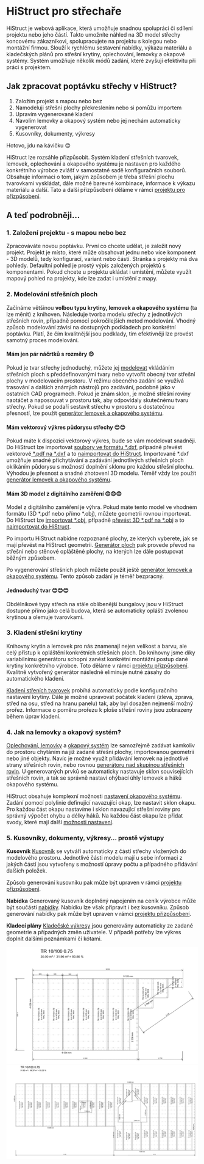 
# HiStruct pro střechaře

HiStruct je webová aplikace, která umožňuje snadnou spolupráci či sdílení projektu nebo jeho částí. Takto umožníte náhled na 3D model střechy koncovému zákazníkovi, spolupracujete na projektu s kolegou nebo montážní firmou.
Slouží k rychlému sestavení nabídky, výkazu materiálu a kladečských plánů pro střešní krytiny, oplechování, lemovky a okapové systémy. Systém umožňuje několik módů zadání, které zvyšují efektivitu při práci s projektem.

## Jak zpracovat poptávku střechy v HiStruct?

1. Založím projekt s mapou nebo bez
1. Namodeluji střešní plochy překreslením nebo si pomůžu importem
1. Upravím vygenerované kladení
1. Navolím lemovky a okapový systém nebo jej nechám automaticky vygenerovat
1. Kusovníky, dokumenty, výkresy


Hotovo, jdu na kávičku 😊

HiStruct lze rozsáhle přizpůsobit. Systém kladení střešních tvarovek, lemovek, oplechování a okapového systému je nastaven pro každého konkrétního výrobce zvlášť v samostatné sadě konfiguračních souborů. Obsahuje informaci o tom, jakým způsobem je třeba střešní plochu tvarovkami vyskládat, dále možné barevné kombinace, informace k výkazu materiálu a další. Tato a další přizpůsobení děláme v rámci [projektu pro přizpůsobení](customisationProject.md).

## A teď podrobněji...

### 1. Založení projektu - s mapou nebo bez

Zpracováváte novou poptávku. První co chcete udělat, je založit nový projekt. Projekt je místo, které může obsahovat jednu nebo více komponent - 3D modelů, tedy konfigurací, variant nebo částí. Stránka s projekty má dva pohledy. Defaultní pohled je prostý výpis založených projektů s komponentami. Pokud chcete u projektu ukládat i umístění, můžete využít mapový pohled na projekty, kde lze zadat i umístění z mapy.

### 2. Modelování střešních ploch

Začínáme většinou **volbou typu krytiny, lemovek a okapového systému** (ta lze měnit) z knihoven. Následuje tvorba modelu střechy z jednotlivých střešních rovin, případně pomocí pokročilejších metod modelování. Vhodný způsob modelování závisí na dostupných podkladech pro konkrétní poptávku. Platí, že čím kvalitnější jsou podklady, tím efektivněji lze provést samotný proces modelování.

#### **Mám jen pár náčrtků s rozměry 😊**

Pokud je tvar střechy jednoduchý, můžete jej [modelovat](modellingRoofs.md) vkládáním střešních ploch s předdefinovanými tvary nebo vytvořit obecný tvar střešní plochy v modelovacím prostoru. V režimu obecného zadání se využívá trasování a dalších známých nástrojů pro zadávání, podobně jako v ostatních CAD programech. Pokud je znám sklon, je možné střešní roviny naotáčet a naposouvat v prostoru tak, aby odpovídaly skutečnému tvaru střechy. Pokud se podaří sestavit střechu v prostoru s dostatečnou přesností, lze použít  [generátor lemovek a okapového systému](roofFlashingGenerator.md).

#### **Mám vektorový výkres půdorysu střechy 😊😊**

Pokud máte k dispozici vektorový výkres, bude se vám modelovat snadněji. Do HiStruct lze importovat [soubory ve formátu *.dxf](importDxf.md), případně převést vektorové[ *.pdf na *.dxf](convertPdfToDxf.md) a to [naimportovat do HiStruct](importDxf.md). Importované *.dxf umožňuje snadné přichytávání a zadávání jednotlivých střešních ploch oklikáním půdorysu s možností doplnění sklonu pro každou střešní plochu. Výhodou je přesnost a snadné zhotovení 3D modelu. Téměř vždy lze použít [generátor lemovek a okapového systému](roofFlashingGenerator.md).

#### **Mám 3D model z digitálního zaměření 😊😊😊**

Model z digitálního zaměření je výhra. Pokud máte tento model ve vhodném formátu (3D *.pdf nebo přímo *.obj), můžete geometrii rovnou importovat. Do HiStruct lze [importovat *.obj](importObj.md), případně [převést 3D *.pdf na *.obj](convert3dPdfToObj.md) a to [naimportovat do HiStruct](importObj.md).

Po importu HiStruct nabídne rozpoznané plochy, ze kterých vyberete, jak se mají převést na HiStruct geometrii. [Generátor ploch](roofPolygonGenerator.md) pak provede převod na střešní nebo stěnové opláštěné plochy, na kterých lze dále postupovat běžným způsobem.

Po vygenerování střešních ploch můžete použít ještě [generátor lemovek a okapového systému](roofFlashingGenerator.md). Tento způsob zadání je téměř bezpracný.

#### **Jednoduchý tvar 😊😊😊**

Obdélníkové typy střech na stále oblíbenější bungalovy jsou v HiStruct dostupné přímo jako celá budova, která se automaticky opláští zvolenou krytinou a olemuje tvarovkami.

### 3. Kladení střešní krytiny

Knihovny krytin a lemovek pro nás znamenají nejen velikost a barvu, ale celý přístup k opláštění konkrétních střešních ploch. Do knihovny jsme díky variabilnímu generátoru schopni zanést konkrétní montážní postup dané krytiny konkrétního výrobce. Toto děláme v rámci [projektu přizpůsobení](customisationProject.md). Kvalitně vytvořený generátor následně eliminuje nutné zásahy do automatického kladení.

[Kladení střeních tvarovek](roofPolygonTillingOptions.md) probíhá automaticky podle konfiguračního nastavení krytiny. Dále je možné upravovat počátek kladení (zleva, zprava, střed na osu, střed na hranu panelu) tak, aby byl dosažen nejmenší možný prořez. Informace o poměru prořezu k ploše střešní roviny jsou zobrazeny během úprav kladení.

### 4. Jak na lemovky a okapový systém?

[Oplechování, lemovky](roofFlashingOptions.md) a [okapový systém](roofFlashingGutterOptions.md) lze samozřejmě zadávat kamkoliv do prostoru chytáním na již zadané střešní plochy, importovanou geometrii nebo jiné objekty. Navíc je možné využít přidávání lemovek na jednotlivé strany střešních rovin, nebo rovnou [generátoru nad skupinou střešních rovin](roofFlashingGenerator.md). U generovaných prvků se automaticky nastavuje sklon souvisejících střešních rovin, a tak se správně nastaví ohýbací úhly lemovek a háků okapového systému.

HiStruct obsahuje komplexní možnosti [nastavení okapového systému](roofFlashingGutterOptions.md). Zadání pomocí polylinie definující navazující okap, lze nastavit sklon okapu. Pro každou část okapu nastavíme i sklon navazující střešní roviny pro správný výpočet ohybu a délky háků. Na každou část okapu lze přidat svody, které mají další [možnosti nastavení](roofFlashingGutterOptions.md).

### 5. Kusovníky, dokumenty, výkresy... prostě výstupy

**Kusovník**
[Kusovník](roofBom.md) se vytváří automaticky z částí střechy vložených do modelového prostoru. Jednotlivé části modelu mají u sebe informaci z jakých částí jsou vytvořeny s možností úpravy počtu a případného přidávání dalších položek.

Způsob generování kusovníku pak může být upraven v rámci [projektu přizpůsobení](customisationProject.md).

**Nabídka**
Generovaný kusovník doplněný napojením na ceník výrobce může být součástí [nabídky](roofQuote.md). Nabídku lze však připravit i bez kusovníku. Způsob generování nabídky pak může být upraven v rámci [projektu přizpůsobení](customisationProject.md).

**Kladecí plány**
[Kladečské výkresy](roofPolygonTillingDrawing.md) jsou generovány automaticky ze zadané geometrie a případných změn uživatele. V případě potřeby lze výkres doplnit dalšími poznámkami či kótami.

![example of roof tilling drawing](img\roofTillingPlane1.png)
![example of roof tilling drawing](img\roofTillingPlane2.png)
